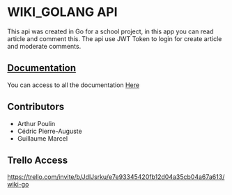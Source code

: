 # WIKI_GOLANG API

This api was created in Go for a school project, in this app you can read article and comment this.
The api use JWT Token to login for create article and moderate comments.

##  [Documentation](docs/documentation.md)

You can access to all the documentation [Here](docs/documentation.md)

## Contributors
 
* Arthur Poulin
* Cédric Pierre-Auguste
* Guillaume Marcel

## Trello Access

https://trello.com/invite/b/JdlJsrku/e7e93345420fb12d04a35cb04a67a613/wiki-go